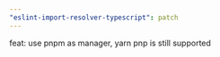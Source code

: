 ```yaml
---
"eslint-import-resolver-typescript": patch
---
```


feat: use pnpm as manager, yarn pnp is still supported
